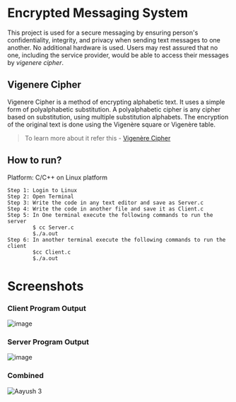 # Encrypted Messaging System
This project is used for a secure messaging by ensuring person's confidentiality, integrity, and 
privacy when sending text messages to one another. No additional hardware is used. Users may 
rest assured that no one, including the service provider, would be able to access their messages by 
*vigenere cipher*.

## Vigenere Cipher
Vigenere Cipher is a method of encrypting alphabetic text. It uses a simple form of polyalphabetic substitution. A polyalphabetic cipher is any cipher based on substitution, using multiple substitution alphabets. The encryption of the original text is done using the Vigenère square or Vigenère table.

> To learn more about it refer this - [Vigenère Cipher](https://www.geeksforgeeks.org/vigenere-cipher/)
## How to run? 
Platform: C/C++ on Linux platform
```
Step 1: Login to Linux
Step 2: Open Terminal 
Step 3: Write the code in any text editor and save as Server.c
Step 4: Write the code in another file and save it as Client.c
Step 5: In One terminal execute the following commands to run the server
        $ cc Server.c
        $./a.out
Step 6: In another terminal execute the following commands to run the client
        $cc Client.c
        $./a.out
```
# Screenshots

### Client Program Output

![image](https://user-images.githubusercontent.com/110801658/211907980-c0b9b10c-4aed-40cf-9979-219da73e3c66.png)

### Server Program Output

![image](https://user-images.githubusercontent.com/110801658/211908338-d2d7b8c2-c369-4b7a-b14a-875ad52b905b.png)

### Combined

![Aayush 3](https://user-images.githubusercontent.com/110801658/211908909-20277310-4ab4-4a4d-b56b-f5fa9e105b73.png)

